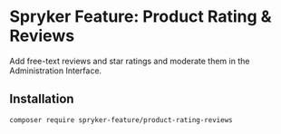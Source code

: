 # Spryker Feature: Product Rating & Reviews

Add free-text reviews and star ratings and moderate them in the Administration Interface.

## Installation

```
composer require spryker-feature/product-rating-reviews
```
